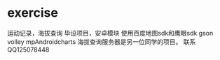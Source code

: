 # exercise
运动记录，海拔查询
毕设项目，安卓模块
使用百度地图sdk和鹰眼sdk
gson volley mpAndroidcharts
海拔查询服务器是另一位同学的项目。
联系QQ125078448
